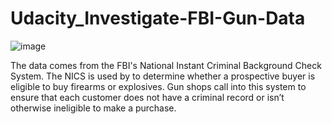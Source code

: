 # Udacity_Investigate-FBI-Gun-Data 

![image](https://user-images.githubusercontent.com/112290483/218802936-f685faac-6483-4000-9567-6c0d4384737d.png)

The data comes from the FBI's National Instant Criminal Background Check System. The NICS is used by to determine whether a prospective buyer is eligible to buy firearms or explosives. Gun shops call into this system to ensure that each customer does not have a criminal record or isn’t otherwise ineligible to make a purchase.
